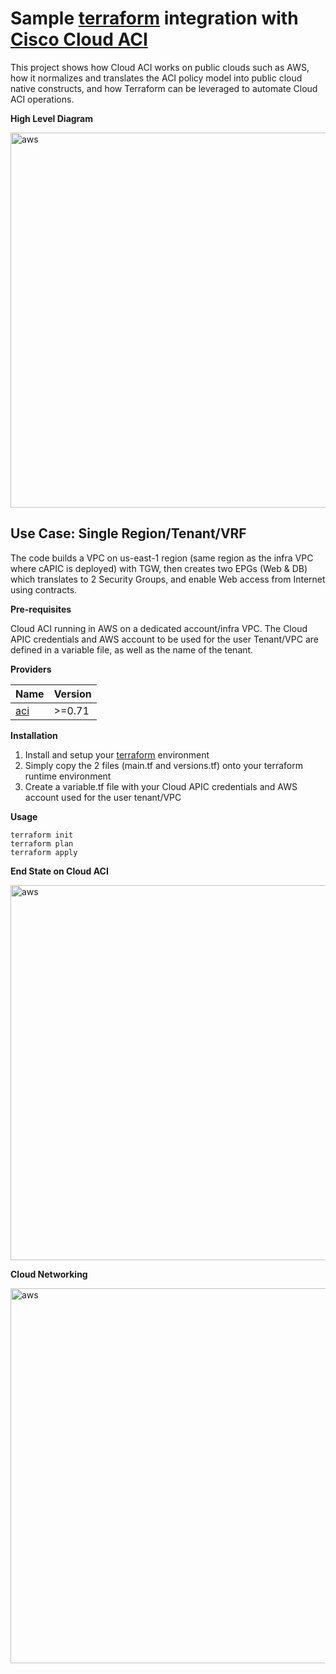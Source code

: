 

# Sample [terraform](https://www.terraform.io) integration with [Cisco Cloud ACI](https://www.cisco.com/c/en/us/solutions/data-center-virtualization/application-centric-infrastructure/cloud-aci.html)

This project shows how Cloud ACI works on public clouds such as AWS, how it normalizes and translates the ACI policy model into public cloud native constructs, and how Terraform can be leveraged to automate Cloud ACI operations.

**High Level Diagram**

<img width="600" alt="aws" src="https://github.com/marinalf/cloudaci-demo-terraform-aws/blob/main/images/hld.png">

## Use Case: Single Region/Tenant/VRF

The code builds a VPC on us-east-1 region (same region as the infra VPC where cAPIC is deployed) with TGW, then creates two EPGs (Web & DB) which translates to 2 Security Groups, and enable Web access from Internet using contracts.

**Pre-requisites**

Cloud ACI running in AWS on a dedicated account/infra VPC. The Cloud APIC credentials and AWS account to be used for the user Tenant/VPC are defined in a variable file, as well as the name of the tenant.

**Providers**

| Name      | Version |
| --------- | ------- |
| [aci](https://registry.terraform.io/providers/CiscoDevNet/aci/latest)|  >=0.71   |

**Installation**

1. Install and setup your [terraform](https://www.terraform.io/downloads.html) environment
2. Simply copy the 2 files (main.tf and versions.tf) onto your terraform runtime environment
3. Create a variable.tf file with your Cloud APIC credentials and AWS account used for the user tenant/VPC

**Usage**

```
terraform init
terraform plan
terraform apply

```

**End State on Cloud ACI**

<img width="600" alt="aws" src="https://github.com/marinalf/cloudaci-demo-terraform-aws/blob/main/images/myapp.png">

**Cloud Networking**

<img width="600" alt="aws" src="https://github.com/marinalf/cloudaci-demo-terraform-aws/blob/main/images/vpc.png">
